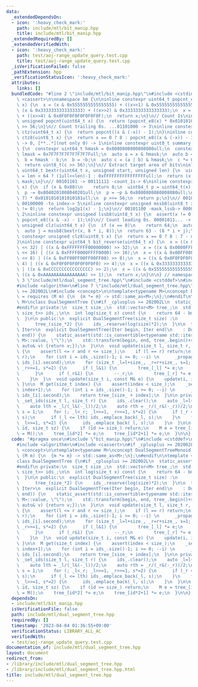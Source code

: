 ```yaml
---
data:
  _extendedDependsOn:
  - icon: ':heavy_check_mark:'
    path: include/mtl/bit_manip.hpp
    title: include/mtl/bit_manip.hpp
  _extendedRequiredBy: []
  _extendedVerifiedWith:
  - icon: ':heavy_check_mark:'
    path: test/aoj-range_update_query.test.cpp
    title: test/aoj-range_update_query.test.cpp
  _isVerificationFailed: false
  _pathExtension: hpp
  _verificationStatusIcon: ':heavy_check_mark:'
  attributes:
    links: []
  bundledCode: "#line 2 \"include/mtl/bit_manip.hpp\"\n#include <cstdint>\n#include\
    \ <cassert>\n\nnamespace bm {\n\ninline constexpr uint64_t popcnt_e8(uint64_t\
    \ x) {\n  x = (x & 0x5555555555555555) + ((x>>1) & 0x5555555555555555);\n  x =\
    \ (x & 0x3333333333333333) + ((x>>2) & 0x3333333333333333);\n  x = (x & 0x0F0F0F0F0F0F0F0F)\
    \ + ((x>>4) & 0x0F0F0F0F0F0F0F0F);\n  return x;\n}\n// Count 1s\ninline constexpr\
    \ unsigned popcnt(uint64_t x) {\n  return (popcnt_e8(x) * 0x0101010101010101)\
    \ >> 56;\n}\n// Count trailing 0s. ...01101000 -> 3\ninline constexpr unsigned\
    \ ctz(uint64_t x) {\n  return popcnt((x & (-x)) - 1);\n}\ninline constexpr unsigned\
    \ ctz8(uint8_t x) {\n  return x == 0 ? 8 : popcnt_e8((x & (-x)) - 1);\n}\n// [00..0](8bit)\
    \ -> 0, [**..*](not only 0) -> 1\ninline constexpr uint8_t summary(uint64_t x)\
    \ {\n  constexpr uint64_t hmask = 0x8080808080808080ull;\n  constexpr uint64_t\
    \ lmask = 0x7F7F7F7F7F7F7F7Full;\n  auto a = x & hmask;\n  auto b = x & lmask;\n\
    \  b = hmask - b;\n  b = ~b;\n  auto c = (a | b) & hmask;\n  c *= 0x0002040810204081ull;\n\
    \  return uint8_t(c >> 56);\n}\n// Extract target area of bits\ninline constexpr\
    \ uint64_t bextr(uint64_t x, unsigned start, unsigned len) {\n  uint64_t mask\
    \ = len < 64 ? (1ull<<len)-1 : 0xFFFFFFFFFFFFFFFFull;\n  return (x >> start) &\
    \ mask;\n}\n// 00101101 -> 00111111 -count_1s-> 6\ninline constexpr unsigned log2p1(uint8_t\
    \ x) {\n  if (x & 0x80)\n    return 8;\n  uint64_t p = uint64_t(x) * 0x0101010101010101ull;\n\
    \  p -= 0x8040201008040201ull;\n  p = ~p & 0x8080808080808080ull;\n  p = (p >>\
    \ 7) * 0x0101010101010101ull;\n  p >>= 56;\n  return p;\n}\n// 00101100 -mask_mssb->\
    \ 00100000 -to_index-> 5\ninline constexpr unsigned mssb8(uint8_t x) {\n  assert(x\
    \ != 0);\n  return log2p1(x) - 1;\n}\n// 00101100 -mask_lssb-> 00000100 -to_index->\
    \ 2\ninline constexpr unsigned lssb8(uint8_t x) {\n  assert(x != 0);\n  return\
    \ popcnt_e8((x & -x) - 1);\n}\n// Count leading 0s. 00001011... -> 4\ninline constexpr\
    \ unsigned clz(uint64_t x) {\n  if (x == 0)\n    return 64;\n  auto i = mssb8(summary(x));\n\
    \  auto j = mssb8(bextr(x, 8 * i, 8));\n  return 63 - (8 * i + j);\n}\ninline\
    \ constexpr unsigned clz8(uint8_t x) {\n  return x == 0 ? 8 : 7 - mssb8(x);\n\
    }\ninline constexpr uint64_t bit_reverse(uint64_t x) {\n  x = ((x & 0x00000000FFFFFFFF)\
    \ << 32) | ((x & 0xFFFFFFFF00000000) >> 32);\n  x = ((x & 0x0000FFFF0000FFFF)\
    \ << 16) | ((x & 0xFFFF0000FFFF0000) >> 16);\n  x = ((x & 0x00FF00FF00FF00FF)\
    \ << 8) | ((x & 0xFF00FF00FF00FF00) >> 8);\n  x = ((x & 0x0F0F0F0F0F0F0F0F) <<\
    \ 4) | ((x & 0xF0F0F0F0F0F0F0F0) >> 4);\n  x = ((x & 0x3333333333333333) << 2)\
    \ | ((x & 0xCCCCCCCCCCCCCCCC) >> 2);\n  x = ((x & 0x5555555555555555) << 1) |\
    \ ((x & 0xAAAAAAAAAAAAAAAA) >> 1);\n  return x;\n}\n\n} // namespace bm\n#line\
    \ 3 \"include/mtl/dual_segment_tree.hpp\"\n#include <cstddef>\n#include <vector>\n\
    #include <algorithm>\n#line 7 \"include/mtl/dual_segment_tree.hpp\"\n#if _cplusplus\
    \ >= 202002L\n#include <concept>\n\ntemplate<typename M>\nconcept DualSegmentTreeMonoid\
    \ = requires (M m) {\n  {m *= m} -> std::same_as<M>;\n};\n#endif\n\ntemplate <typename\
    \ M>\nclass DualSegmentTree {\n#if _cplusplus >= 202002L\n  static_assert(DualSegmentTreeMonoid<M>);\n\
    #endif\n private:\n  size_t size_;\n  std::vector<M> tree_;\n  std::vector<std::pair<size_t,\
    \ size_t>> ids_;\n\n  int log(size_t x) const {\n    return 64 - bm::clz(x-1);\n\
    \  }\n\n public:\n  explicit DualSegmentTree(size_t size) :\n      size_(1ull<<log(size)),\n\
    \      tree_(size_*2) {\n    ids_.reserve(log(size)*2);\n  }\n\n  template <typename\
    \ Iter>\n  explicit DualSegmentTree(Iter begin, Iter end)\n    : DualSegmentTree(std::distance(begin,\
    \ end)) {\n    static_assert(std::is_convertible<typename std::iterator_traits<Iter>::value_type,\
    \ M>::value, \"\");\n    std::transform(begin, end, tree_.begin()+size_, [](const\
    \ auto& v) {return v;});\n  }\n\n  void update(size_t l, size_t r, const M& e)\
    \ {\n    assert(l <= r and r <= size_);\n    if (l == r) return;\n    _set_ids(l,\
    \ r);\n    for (int i = ids_.size()-1; i >= 0; --i) \n      _propagate(ids_[i].first,\
    \ ids_[i].second);\n\n    for (size_t _l=l+size_, _r=r+size_, s=1; _l<_r; _l>>=1,\
    \ _r>>=1, s*=2) {\n      if (_l&1) {\n        tree_[_l] *= e;\n        ++_l;\n\
    \      }\n      if (_r&1) {\n        --_r;\n        tree_[_r] *= e;\n      }\n\
    \    }\n  }\n  void update(size_t i, const M& e) {\n    update(i, i+1, e);\n \
    \ }\n\n  M get(size_t index) {\n    assert(index < size_);\n    _set_ids(index,\
    \ index+1);\n    for (int i = ids_.size()-1; i >= 0; --i) \n      _propagate(ids_[i].first,\
    \ ids_[i].second);\n    return tree_[size_ + index];\n  }\n\n private:\n  void\
    \ _set_ids(size_t l, size_t r) {\n    ids_.clear();\n    auto _l=l+size_, _r=r+size_;\n\
    \    auto lth = _l/(_l&(-_l))/2;\n    auto rth = _r/(_r&(-_r))/2;\n    size_t\
    \ s = 1;\n    for (; _l<_r; _l>>=1, _r>>=1, s*=2) {\n      if (_r <= rth) ids_.emplace_back(_r,\
    \ s);\n      if (_l <= lth) ids_.emplace_back(_l, s);\n    }\n    for (; _l>0;\
    \ _l>>=1, s*=2) {\n      ids_.emplace_back(_l, s);\n    }\n  }\n\n  void _propagate(size_t\
    \ id, size_t sz) {\n    if (id >= size_) return;\n    M e = tree_[id];\n    tree_[id]\
    \ = M();\n    tree_[id*2] *= e;\n    tree_[id*2+1] *= e;\n  }\n\n};\n\n"
  code: "#pragma once\n#include \"bit_manip.hpp\"\n#include <cstddef>\n#include <vector>\n\
    #include <algorithm>\n#include <cassert>\n#if _cplusplus >= 202002L\n#include\
    \ <concept>\n\ntemplate<typename M>\nconcept DualSegmentTreeMonoid = requires\
    \ (M m) {\n  {m *= m} -> std::same_as<M>;\n};\n#endif\n\ntemplate <typename M>\n\
    class DualSegmentTree {\n#if _cplusplus >= 202002L\n  static_assert(DualSegmentTreeMonoid<M>);\n\
    #endif\n private:\n  size_t size_;\n  std::vector<M> tree_;\n  std::vector<std::pair<size_t,\
    \ size_t>> ids_;\n\n  int log(size_t x) const {\n    return 64 - bm::clz(x-1);\n\
    \  }\n\n public:\n  explicit DualSegmentTree(size_t size) :\n      size_(1ull<<log(size)),\n\
    \      tree_(size_*2) {\n    ids_.reserve(log(size)*2);\n  }\n\n  template <typename\
    \ Iter>\n  explicit DualSegmentTree(Iter begin, Iter end)\n    : DualSegmentTree(std::distance(begin,\
    \ end)) {\n    static_assert(std::is_convertible<typename std::iterator_traits<Iter>::value_type,\
    \ M>::value, \"\");\n    std::transform(begin, end, tree_.begin()+size_, [](const\
    \ auto& v) {return v;});\n  }\n\n  void update(size_t l, size_t r, const M& e)\
    \ {\n    assert(l <= r and r <= size_);\n    if (l == r) return;\n    _set_ids(l,\
    \ r);\n    for (int i = ids_.size()-1; i >= 0; --i) \n      _propagate(ids_[i].first,\
    \ ids_[i].second);\n\n    for (size_t _l=l+size_, _r=r+size_, s=1; _l<_r; _l>>=1,\
    \ _r>>=1, s*=2) {\n      if (_l&1) {\n        tree_[_l] *= e;\n        ++_l;\n\
    \      }\n      if (_r&1) {\n        --_r;\n        tree_[_r] *= e;\n      }\n\
    \    }\n  }\n  void update(size_t i, const M& e) {\n    update(i, i+1, e);\n \
    \ }\n\n  M get(size_t index) {\n    assert(index < size_);\n    _set_ids(index,\
    \ index+1);\n    for (int i = ids_.size()-1; i >= 0; --i) \n      _propagate(ids_[i].first,\
    \ ids_[i].second);\n    return tree_[size_ + index];\n  }\n\n private:\n  void\
    \ _set_ids(size_t l, size_t r) {\n    ids_.clear();\n    auto _l=l+size_, _r=r+size_;\n\
    \    auto lth = _l/(_l&(-_l))/2;\n    auto rth = _r/(_r&(-_r))/2;\n    size_t\
    \ s = 1;\n    for (; _l<_r; _l>>=1, _r>>=1, s*=2) {\n      if (_r <= rth) ids_.emplace_back(_r,\
    \ s);\n      if (_l <= lth) ids_.emplace_back(_l, s);\n    }\n    for (; _l>0;\
    \ _l>>=1, s*=2) {\n      ids_.emplace_back(_l, s);\n    }\n  }\n\n  void _propagate(size_t\
    \ id, size_t sz) {\n    if (id >= size_) return;\n    M e = tree_[id];\n    tree_[id]\
    \ = M();\n    tree_[id*2] *= e;\n    tree_[id*2+1] *= e;\n  }\n\n};\n\n"
  dependsOn:
  - include/mtl/bit_manip.hpp
  isVerificationFile: false
  path: include/mtl/dual_segment_tree.hpp
  requiredBy: []
  timestamp: '2023-04-04 01:36:55+09:00'
  verificationStatus: LIBRARY_ALL_AC
  verifiedWith:
  - test/aoj-range_update_query.test.cpp
documentation_of: include/mtl/dual_segment_tree.hpp
layout: document
redirect_from:
- /library/include/mtl/dual_segment_tree.hpp
- /library/include/mtl/dual_segment_tree.hpp.html
title: include/mtl/dual_segment_tree.hpp
---
```


